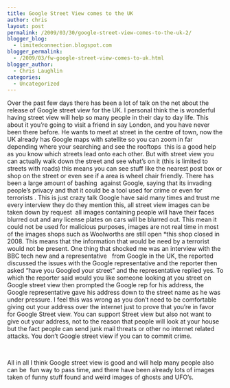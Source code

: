 ```yaml
---
title: Google Street View comes to the UK
author: chris
layout: post
permalink: /2009/03/30/google-street-view-comes-to-the-uk-2/
blogger_blog:
  - limitedconnection.blogspot.com
blogger_permalink:
  - /2009/03/fw-google-street-view-comes-to-uk.html
blogger_author:
  - Chris Laughlin
categories:
  - Uncategorized
---
```

<div class="Section1">
  <p class="MsoNormal">
    Over the past few days there has been a lot of talk on the net about the release of Google street view for the UK. I personal think the is wonderful having street view will help so many people in their day to day life. This about it you&#8217;re going to visit a friend in say London, and you have never been there before. He wants to meet at street in the centre of town, now the UK already has Google maps with satellite so you can zoom in far depending where your searching and see the rooftops &nbsp;this is a good help as you know which streets lead onto each other. But with street view you can actually walk down the street and see what&#8217;s on it (this is limited to streets with roads) this means you can see stuff like the nearest post box or shop on the street or even see if a area is wheel chair friendly. There has been a large amount of bashing &nbsp;against Google, saying that its invading people&#8217;s privacy and that it could be a tool used for crime or even for terrorists . This is just crazy talk Google have said many times and trust me every interview they do they mention this, all street view images can be taken down by request&nbsp; all images containing people will have their faces blurred out and any license plates on cars will be blurred out. This mean it could not be used for malicious purposes, images are not real time in most of the images shops such as Woolworths are still open *this shop closed in 2008. This means that the information that would be need by a terrorist would not be present. One thing that shocked me was an interview with the BBC tech new and a representative &nbsp;&nbsp;from Google in the UK, the reported discussed the issues with the Google representative and the reporter then asked &#8220;have you Googled your street&#8221; and the representative replied yes. To which the reporter said would you like someone looking at you street on Google street view then prompted the Google rep for his address, the Google representative gave his address down to the street name as he was under pressure. I feel this was wrong as you don&#8217;t need to be comfortable giving out your address over the internet just to prove that you&#8217;re in favor for Google Street view. You can support Street view but also not want to give out your address, not to the reason that people will look at your house but the fact people can send junk mail threats or other no internet related attacks. You don&#8217;t Google street view if you can to commit crime. <o:p></o:p>
  </p>
  
  <p class="MsoNormal">
    <o:p>&nbsp;</o:p>
  </p>
  
  <p class="MsoNormal">
    All in all I think Google street view is good and will help many people also can be&nbsp; fun way to pass time, and there have been already lots of images taken of funny stuff found and weird images of ghosts and UFO&#8217;s. <o:p></o:p>
  </p></p>
</div>